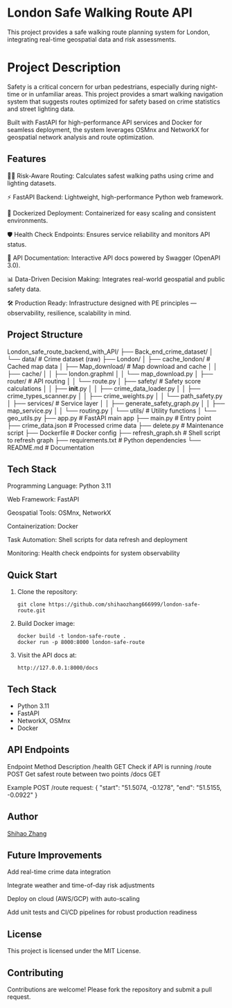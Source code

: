 # London Safe Walking Route API

This project provides a safe walking route planning system for London, integrating real-time geospatial data and risk assessments.

# Project Description

Safety is a critical concern for urban pedestrians, especially during night-time or in unfamiliar areas. This project provides a smart walking navigation system that suggests routes optimized for safety based on crime statistics and street lighting data.

Built with FastAPI for high-performance API services and Docker for seamless deployment, the system leverages OSMnx and NetworkX for geospatial network analysis and route optimization.

## Features
🚶‍♂️ Risk-Aware Routing: Calculates safest walking paths using crime and lighting datasets.

⚡ FastAPI Backend: Lightweight, high-performance Python web framework.

🐳 Dockerized Deployment: Containerized for easy scaling and consistent environments.

🛡️ Health Check Endpoints: Ensures service reliability and monitors API status.

📑 API Documentation: Interactive API docs powered by Swagger (OpenAPI 3.0).

📊 Data-Driven Decision Making: Integrates real-world geospatial and public safety data.

🛠️ Production Ready: Infrastructure designed with PE principles — observability, resilience, scalability in mind.

## Project Structure
London_safe_route_backend_with_API/
├── Back_end_crime_dataset/
│   └── data/                    # Crime dataset (raw)
├── London/
│   ├── cache_london/             # Cached map data
│   ├── Map_download/             # Map download and cache
│   │   ├── cache/
│   │   ├── london.graphml
│   │   └── map_download.py
│   ├── router/                   # API routing
│   │   └── route.py
│   ├── safety/                   # Safety score calculations
│   │   ├── __init__.py
│   │   ├── crime_data_loader.py
│   │   ├── crime_types_scanner.py
│   │   ├── crime_weights.py
│   │   └── path_safety.py
│   ├── services/                 # Service layer
│   │   ├── generate_safety_graph.py
│   │   ├── map_service.py
│   │   └── routing.py
│   └── utils/                     # Utility functions
│       └── geo_utils.py
├── app.py                         # FastAPI main app
├── main.py                         # Entry point
├── crime_data.json                 # Processed crime data
├── delete.py                       # Maintenance script
├── Dockerfile                      # Docker config
├── refresh_graph.sh                # Shell script to refresh graph
├── requirements.txt                # Python dependencies
└── README.md                        # Documentation

## Tech Stack
Programming Language: Python 3.11

Web Framework: FastAPI

Geospatial Tools: OSMnx, NetworkX

Containerization: Docker

Task Automation: Shell scripts for data refresh and deployment

Monitoring: Health check endpoints for system observability

## Quick Start

1. Clone the repository:
    ```
    git clone https://github.com/shihaozhang666999/london-safe-route.git
    ```
2. Build Docker image:
    ```
    docker build -t london-safe-route .
    docker run -p 8000:8000 london-safe-route
    ```

3. Visit the API docs at:
    ```
    http://127.0.0.1:8000/docs
    ```

## Tech Stack
- Python 3.11
- FastAPI
- NetworkX, OSMnx
- Docker

## API Endpoints
Endpoint	Method	Description
/health	GET	Check if API is running
/route	POST	Get safest route between two points
/docs	GET	

Example POST /route request:
{
  "start": "51.5074, -0.1278",
  "end": "51.5155, -0.0922"
}

## Author
[Shihao Zhang](https://github.com/shihaozhang666999)

## Future Improvements
Add real-time crime data integration

Integrate weather and time-of-day risk adjustments

Deploy on cloud (AWS/GCP) with auto-scaling

Add unit tests and CI/CD pipelines for robust production readiness

## License
This project is licensed under the MIT License.

## Contributing
Contributions are welcome! Please fork the repository and submit a pull request.
